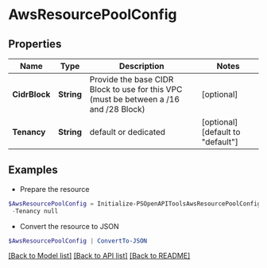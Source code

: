 # AwsResourcePoolConfig
## Properties

Name | Type | Description | Notes
------------ | ------------- | ------------- | -------------
**CidrBlock** | **String** | Provide the base CIDR Block to use for this VPC (must be between a /16 and /28 Block) | [optional] 
**Tenancy** | **String** | default or dedicated | [optional] [default to "default"]

## Examples

- Prepare the resource
```powershell
$AwsResourcePoolConfig = Initialize-PSOpenAPIToolsAwsResourcePoolConfig  -CidrBlock null `
 -Tenancy null
```

- Convert the resource to JSON
```powershell
$AwsResourcePoolConfig | ConvertTo-JSON
```

[[Back to Model list]](../README.md#documentation-for-models) [[Back to API list]](../README.md#documentation-for-api-endpoints) [[Back to README]](../README.md)

